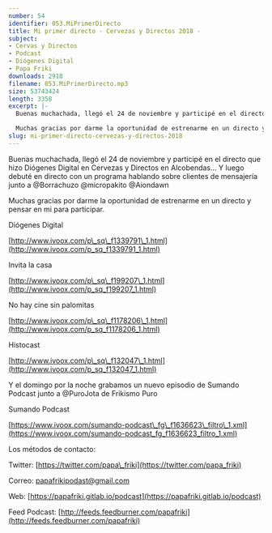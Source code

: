```yaml
---
number: 54
identifier: 053.MiPrimerDirecto
title: Mi primer directo - Cervezas y Directos 2018 -
subject:
- Cervas y Directos
- Podcast
- Diógenes Digital
- Papa Friki
downloads: 2918
filename: 053.MiPrimerDirecto.mp3
size: 53743424
length: 3358
excerpt: |-
  Buenas muchachada, llegó el 24 de noviembre y participé en el directo que hizo Diógenes Digital en Cervezas y Directos en Alcobendas... Y luego debuté en directo con un programa hablando sobre clientes de mensajería junto a @Borrachuzo @micropakito @Aiondawn

  Muchas gracias por darme la oportunidad de estrenarme en un directo y pensar en m
slug: mi-primer-directo-cervezas-y-directos-2018
---
```

Buenas muchachada, llegó el 24 de noviembre y participé en el directo que hizo Diógenes Digital en Cervezas y Directos en Alcobendas... Y luego debuté en directo con un programa hablando sobre clientes de mensajería junto a @Borrachuzo @micropakito @Aiondawn

Muchas gracias por darme la oportunidad de estrenarme en un directo y pensar en mi para participar.

Diógenes Digital

[http://www.ivoox.com/p\_sq\_f1339791\_1.html](http://www.ivoox.com/p_sq_f1339791_1.html)

Invita la casa

[http://www.ivoox.com/p\_sq\_f199207\_1.html](http://www.ivoox.com/p_sq_f199207_1.html)

No hay cine sin palomitas

[http://www.ivoox.com/p\_sq\_f1178206\_1.html](http://www.ivoox.com/p_sq_f1178206_1.html)

Histocast

[http://www.ivoox.com/p\_sq\_f132047\_1.html](http://www.ivoox.com/p_sq_f132047_1.html)

Y el domingo por la noche grabamos un nuevo episodio de Sumando Podcast junto a @PuroJota de Frikismo Puro

Sumando Podcast

[https://www.ivoox.com/sumando-podcast\_fg\_f1636623\_filtro\_1.xml](https://www.ivoox.com/sumando-podcast_fg_f1636623_filtro_1.xml)

Los métodos de contacto:

Twitter: [https://twitter.com/papa\_friki](https://twitter.com/papa_friki)

Correo: [papafrikipodast@gmail.com](https://archive.org/details/papafrikipodast@gmail.com)

Web: [https://papafriki.gitlab.io/podcast](https://papafriki.gitlab.io/podcast)

Feed Podcast: [http://feeds.feedburner.com/papafriki](http://feeds.feedburner.com/papafriki)